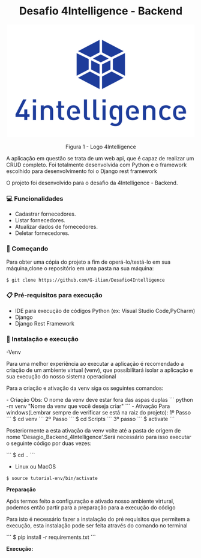 <h1 align ="center">Desafio 4Intelligence - Backend</h1>

<p align="center">

<img src="https://github.com/G-ilian/Desafio4Intelligence/blob/main/4intelligence-Logo.jpg" height="300" width="500" >
</p>
<p align="center">Figura 1 - Logo 4Intelligence</p>

<p>A aplicação em questão se trata de um web api, que é capaz de realizar um CRUD completo. Foi totalmente desenvolvida com Python e o framework escolhido para desenvolvimento foi o Django rest framework</p>

<p>O projeto foi desenvolvido para o desafio da 4Intelligence - Backend. </p>

### 💻 Funcionalidades
- Cadastrar fornecedores.
- Listar fornecedores.
- Atualizar dados de fornecedores.
- Deletar fornecedores.

### 🚀 Começando
Para obter uma cópia do projeto a fim de operá-lo/testá-lo em sua máquina,clone o repositório em uma pasta na sua máquina:
```
$ git clone https://github.com/G-ilian/Desafio4Intelligence
```
### 📋 Pré-requisitos para execução
- IDE para execução de códigos Python (ex: Visual Studio Code,PyCharm)
- Django
- Django Rest Framework

### 🔧 Instalação e execução
-Venv 
<p>Para uma melhor experiência ao executar a aplicação é recomendado a criação de um ambiente virtual (venv), que possibilitará isolar a aplicação e sua execução do nosso sistema operacional</p>
<p>Para a criação e ativação da venv siga os seguintes comandos: </p>
- Criação
Obs: O nome da venv deve estar fora das aspas duplas 
```
python -m venv "Nome da venv que você deseja criar"
```
- Ativação
Para windows(Lembrar sempre de verificar se está na raiz do projeto):
1º Passo
```
$ cd venv
```
2º Passo
```
$ cd Scripts
```
3º passo
```
$ activate
```

<p>
Posteriormente a esta ativação da venv volte até a pasta de origem de nome 'Desagio_Backend_4Intelligence'.Será necessário para isso executar o seguinte código por duas vezes:
</p>
```
$ cd ..
```

- Linux ou MacOS
```
$ source tutorial-env/bin/activate
```
**Preparação**
<p>Após termos feito a configuração e ativado nosso ambiente virtural, podemos então partir para a preparação para a execução do código</p>
<p>Para isto é necessário fazer a instalação do pré requisitos que permitem a execução, esta instalação pode ser feita através do comando no terminal</p>
```
$ pip install -r requirements.txt
```

**Execução:**
<p></p>
